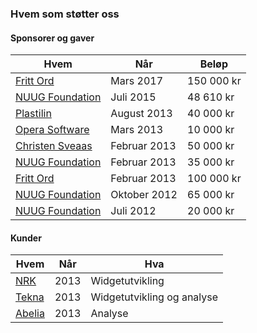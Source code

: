### Hvem som støtter oss

#### Sponsorer og gaver

| Hvem                      | Når          | Beløp      |
| ------------------------- | ------------ | ---------- |
| [Fritt Ord][fritt-ord]    | Mars 2017    | 150 000 kr |
| [NUUG Foundation][nuug]   | Juli 2015    | 48 610 kr  |
| [Plastilin][plastilin]    | August 2013  | 40 000 kr  |
| [Opera Software][opera]   | Mars 2013    | 10 000 kr  |
| [Christen Sveaas][sveaas] | Februar 2013 | 50 000 kr  |
| [NUUG Foundation][nuug]   | Februar 2013 | 35 000 kr  |
| [Fritt Ord][fritt-ord]    | Februar 2013 | 100 000 kr |
| [NUUG Foundation][nuug]   | Oktober 2012 | 65 000 kr  |
| [NUUG Foundation][nuug]   | Juli 2012    | 20 000 kr  |

#### Kunder

| Hvem             | Når  | Hva                        |
| ---------------- | ---- | ----                       |
| [NRK][nrk]       | 2013 | Widgetutvikling            |
| [Tekna][tekna]   | 2013 | Widgetutvikling og analyse |
| [Abelia][abelia] | 2013 | Analyse                    |

[nuug]: http://www.nuug.no/
[plastilin]: http://www.plastilin.no/
[opera]: http://www.opera.com/
[sveaas]: https://en.wikipedia.org/wiki/Christen_Sveaas
[fritt-ord]: http://www.frittord.no/
[nrk]: http://www.nrk.no/
[tekna]: https://www.tekna.no/
[abelia]: http://abelia.no/